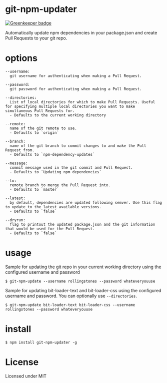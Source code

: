 # git-npm-updater

[![Greenkeeper badge](https://badges.greenkeeper.io/MiguelCastillo/git-npm-updater.svg)](https://greenkeeper.io/)

Automatically update npm dependencies in your package.json and create Pull Requests to your git repo.


# options

```
--username:
  git username for authenticating when making a Pull Request.

--password:
  git password for authenticating when making a Pull Request.

--directories:
  List of local directories for which to make Pull Requests. Useful for specifying multiple local directories you want to make simultaneous Pull Requests for.
  - Defaults to the current working directory

--remote:
  name of the git remote to use.
  - Defaults to `origin`

--branch:
  name of the git branch to commit changes to and make the Pull Request from.
  - Defaults to `npm-dependency-updates`

--message:
  commit message used in the git commit and Pull Request.
  - Defaults to `Updating npm dependencies`

--to:
  remote branch to merge the Pull Request into.
  - Defaults to `master`

--latest:
  by default, dependencies are updated following semver. Use this flag to update to the latest available versions.
  - Defaults to `false`

--dryrun:
  flag to printout the updated package.json and the git information that would be used for the Pull Request.
  - Defaults to `false`
```


# usage

Sample for updating the git repo in your current working directory using the configured username and password

```
$ git-npm-update --username rollingstones --password whateveryouuse
```

Sample for updating bit-loader-text and bit-loader-css using the configured username and password.  You can optionally use `--directories`.

```
$ git-npm-update bit-loader-text bit-loader-css --username rollingstones --password whateveryouuse
```


# install

```
$ npm install git-npm-updater -g
```


# License
Licensed under MIT
